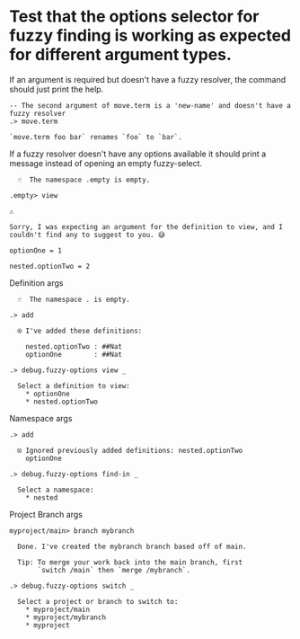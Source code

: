 # Test that the options selector for fuzzy finding is working as expected for different argument types.

If an argument is required but doesn't have a fuzzy resolver, the command should just print the help.


```ucm
-- The second argument of move.term is a 'new-name' and doesn't have a fuzzy resolver
.> move.term

`move.term foo bar` renames `foo` to `bar`.

```
If a fuzzy resolver doesn't have any options available it should print a message instead of
opening an empty fuzzy-select.

```ucm
  ☝️  The namespace .empty is empty.

.empty> view

⚠️

Sorry, I was expecting an argument for the definition to view, and I couldn't find any to suggest to you. 😅

```
```unison
optionOne = 1

nested.optionTwo = 2
```

Definition args

```ucm
  ☝️  The namespace . is empty.

.> add

  ⍟ I've added these definitions:
  
    nested.optionTwo : ##Nat
    optionOne        : ##Nat

.> debug.fuzzy-options view _

  Select a definition to view:
    * optionOne
    * nested.optionTwo

```
Namespace args

```ucm
.> add

  ⊡ Ignored previously added definitions: nested.optionTwo
    optionOne

.> debug.fuzzy-options find-in _

  Select a namespace:
    * nested

```
Project Branch args

```ucm
myproject/main> branch mybranch

  Done. I've created the mybranch branch based off of main.
  
  Tip: To merge your work back into the main branch, first
       `switch /main` then `merge /mybranch`.

.> debug.fuzzy-options switch _

  Select a project or branch to switch to:
    * myproject/main
    * myproject/mybranch
    * myproject

```
